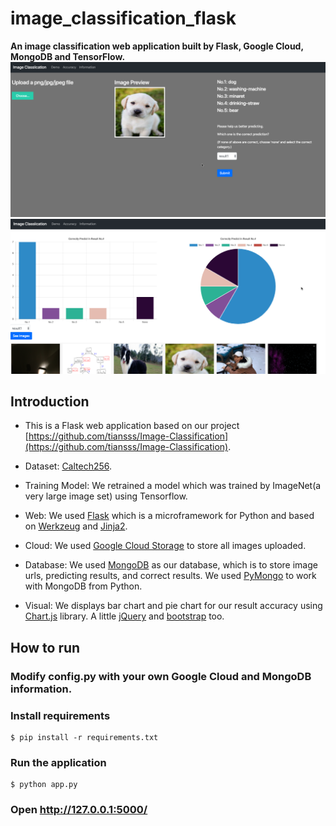 # image_classification_flask
**An image classification web application built by Flask, Google Cloud, MongoDB and TensorFlow.**
![screenshot1](/screenshot1.png)
![screenshot2](/screenshot2.png)

## Introduction
* This is a Flask web application based on our project [https://github.com/tiansss/Image-Classification](https://github.com/tiansss/Image-Classification). 

* Dataset: [Caltech256](http://www.vision.caltech.edu/Image_Datasets/Caltech256/). 

* Training Model: We retrained a model which was trained by ImageNet(a very large image set) using Tensorflow. 

* Web: We used [Flask](http://flask.pocoo.org/) which is a microframework for Python and based on [Werkzeug](http://werkzeug.pocoo.org/) and [Jinja2](http://jinja.pocoo.org/). 

* Cloud: We used [Google Cloud Storage](https://cloud.google.com/storage/) to store all images uploaded.

* Database: We used [MongoDB](https://www.mongodb.com/) as our database, which is to store image urls, predicting results, and correct results. We used [PyMongo](https://api.mongodb.com/python/current/) to work with MongoDB from Python.

* Visual: We displays bar chart and pie chart for our result accuracy using [Chart.js](https://www.chartjs.org/) library. A little [jQuery](https://jquery.com/) and [bootstrap](https://getbootstrap.com/) too.


## How to run
### Modify config.py with your own Google Cloud and MongoDB information.
### Install requirements
```
$ pip install -r requirements.txt
```
### Run the application
```
$ python app.py
```
### Open http://127.0.0.1:5000/


